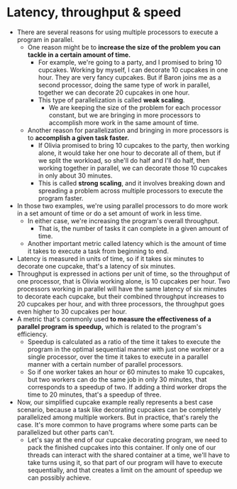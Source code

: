 # Latency, throughput & speed

- There are several reasons for using multiple processors to execute a program in parallel.
  - One reason might be to **increase the size of the problem you can tackle in a certain amount of time.**
    -  For example, we're going to a party, and I promised to bring 10 cupcakes. Working by myself, I can decorate 10 cupcakes in one hour. They are very fancy cupcakes. But if Baron joins me as a second processor, doing the same type of work in parallel, together we can decorate 20 cupcakes in one hour.
    - This type of parallelization is called **weak scaling**.
      - We are keeping the size of the problem for each processor constant, but we are bringing in more processors to accomplish more work in the same amount of time.
  - Another reason for parallelization and bringing in more processors is to **accomplish a given task faster.**
    - If Olivia promised to bring 10 cupcakes to the party, then working alone, it would take her one hour to decorate all of them, but if we split the workload, so she'll do half and I'll do half, then working together in parallel, we can decorate those 10 cupcakes in only about 30 minutes.
    - This is called **strong scaling**, and it involves breaking down and spreading a problem across multiple processors to execute the program faster.
- In those two examples, we're using parallel processors to do more work in a set amount of time or do a set amount of work in less time.
  - In either case, we're increasing the program's overall throughput.
    - That is, the number of tasks it can complete in a given amount of time.
  - Another important metric called latency which is the amount of time it takes to execute a task from beginning to end.
- Latency is measured in units of time, so if it takes six minutes to decorate one cupcake, that's a latency of six minutes.
- Throughput is expressed in actions per unit of time, so the throughput of one processor, that is Olivia working alone, is 10 cupcakes per hour. Two processors working in parallel will have the same latency of six minutes to decorate each cupcake, but their combined throughput increases to 20 cupcakes per hour, and with three processors, the throughput goes even higher to 30 cupcakes per hour.
- A metric that's commonly used **to measure the effectiveness of a parallel program is speedup,** which is related to the program's efficiency.
  - Speedup is calculated as a ratio of the time it takes to execute the program in the optimal sequential manner with just one worker or a single processor, over the time it takes to execute in a parallel manner with a certain number of parallel processors.
  - So if one worker takes an hour or 60 minutes to make 10 cupcakes, but two workers can do the same job in only 30 minutes, that corresponds to a speedup of two. If adding a third worker drops the time to 20 minutes, that's a speedup of three.
- Now, our simplified cupcake example really represents a best case scenario, because a task like decorating cupcakes can be completely parallelized among multiple workers. But in practice, that's rarely the case. It's more common to have programs where some parts can be parallelized but other parts can't.
  - Let's say at the end of our cupcake decorating program, we need to pack the finished cupcakes into this container. If only one of our threads can interact with the shared container at a time, we'll have to take turns using it, so that part of our program will have to execute sequentially, and that creates a limit on the amount of speedup we can possibly achieve.
